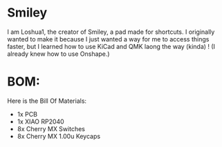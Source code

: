 # Smiley
I am Loshua1, the creator of Smiley, a pad made for shortcuts. I originally wanted to make it because I just wanted a way for me to access things faster, but I learned how to use KiCad and QMK laong the way (kinda) ! (I already knew how to use Onshape.) 

# BOM:
Here is the Bill Of Materials:
  - 1x PCB
  - 1x XIAO RP2040
  - 8x Cherry MX Switches
  - 8x Cherry MX 1.00u Keycaps
